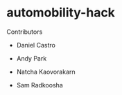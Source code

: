 # automobility-hack

Contributors

- Daniel Castro

- Andy Park

- Natcha Kaovorakarn

- Sam Radkoosha